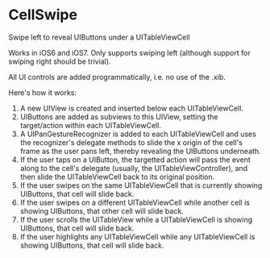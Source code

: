CellSwipe
=========

Swipe left to reveal UIButtons under a UITableViewCell

Works in iOS6 and iOS7. Only supports swiping left (although support for swiping right should be trivial).

All UI controls are added programmatically, i.e. no use of the .xib.

Here's how it works:
1. A new UIView is created and inserted below each UITableViewCell.
2. UIButtons are added as subviews to this UIView, setting the target/action within each UITableViewCell.
3. A UIPanGestureRecognizer is added to each UITableViewCell and uses the recognizer's delegate methods to slide the x origin of the cell's frame as the user pans left, thereby revealing the UIButtons underneath.
4. If the user taps on a UIButton, the targetted action will pass the event along to the cell's delegate (usually, the UITableViewController), and then slide the UITableViewCell back to its original position.
5. If the user swipes on the same UITableViewCell that is currently showing UIButtons, that cell will slide back.
6. If the user swipes on a different UITableViewCell while another cell is showing UIButtons, that other cell will slide back.
7. If the user scrolls the UITableView while a UITableViewCell is showing UIButtons, that cell will slide back.
8. If the user highlights any UITableViewCell while any UITableViewCell is showing UIButtons, that cell will slide back.
